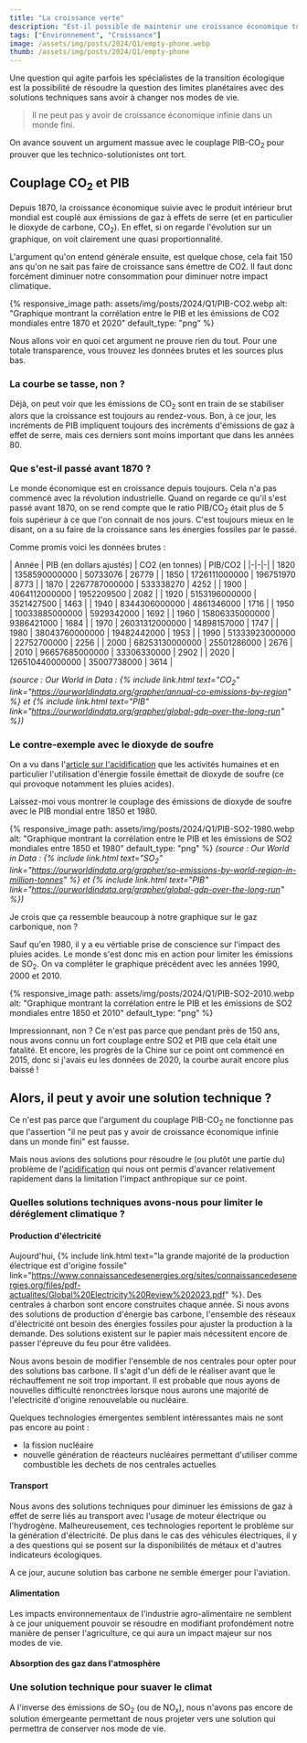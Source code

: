 ```yaml
---
title: "La croissance verte"
description: "Est-il possible de maintenir une croissance économique tout en respectant les limites planétaires ?"
tags: ["Environnement", "Croissance"]
image: /assets/img/posts/2024/Q1/empty-phone.webp
thumb: /assets/img/posts/2024/Q1/empty-phone
---
```


Une question qui agite parfois les spécialistes de la transition écologique est la possibilité de résoudre la question des limites planétaires avec des solutions techniques sans avoir à changer nos modes de vie.

> Il ne peut pas y avoir de croissance économique infinie dans un monde fini.

On avance souvent un argument massue avec le couplage PIB-CO<sub>2</sub> pour prouver que les technico-solutionistes ont tort.

## Couplage CO<sub>2</sub> et PIB

Depuis 1870, la croissance économique suivie avec le produit intérieur brut mondial est couplé aux émissions de gaz à effets de serre (et en particulier le dioxyde de carbone, CO<sub>2</sub>). En effet, si on regarde l'évolution sur un graphique, on voit clairement une quasi proportionnalité.

L'argument qu'on entend générale ensuite, est quelque chose, cela fait 150 ans qu'on ne sait pas faire de croissance sans émettre de CO2. Il faut donc forcément diminuer notre consommation pour diminuer notre impact climatique.

{% responsive_image 
  path: assets/img/posts/2024/Q1/PIB-CO2.webp 
  alt: "Graphique montrant la corrélation entre le PIB et les émissions de CO2 mondiales entre 1870 et 2020" 
  default_type: "png"
%}

Nous allons voir en quoi cet argument ne prouve rien du tout. Pour une totale transparence, vous trouvez les données brutes et les sources plus bas.

### La courbe se tasse, non ?

Déjà, on peut voir que les émissions de CO<sub>2</sub> sont en train de se stabiliser alors que la croissance est toujours au rendez-vous. Bon, à ce jour, les incréments de PIB impliquent toujours des incréments d'émissions de gaz à effet de serre, mais ces derniers sont moins important que dans les années 80.

### Que s'est-il passé avant 1870 ?

Le monde économique est en croissance depuis toujours. Cela n'a pas commencé avec la révolution industrielle. Quand on regarde ce qu'il s'est passé avant 1870, on se rend compte que le ratio PIB/CO<sub>2</sub> était plus de 5 fois supérieur à ce que l'on connait de nos jours.
C'est toujours mieux en le disant, on a su faire de la croissance sans les énergies fossiles par le passé.

Comme promis voici les données brutes :

| Année | PIB (en dollars ajustés) | CO2 (en tonnes) | PIB/CO2 |
|-|-|-|	
| 1820 | 1358590000000 | 50733076 | 26779 |
| 1850 | 1726111000000 | 196751970 | 8773 |
| 1870 | 2267787000000 | 533338270 | 4252 |
| 1900 | 4064112000000 | 1952209500 | 2082 |
| 1920 | 5153196000000 | 3521427500 | 1463 |
| 1940 | 8344306000000 | 4861346000 | 1716 |
| 1950 | 10033885000000 | 5929342000 | 1692 |
| 1960 | 15806335000000 | 9386421000 | 1684 |
| 1970 | 26031312000000 | 14898157000 | 1747 |
| 1980 | 38043760000000 | 19482442000 | 1953 |
| 1990 | 51333923000000 | 22752700000 | 2256 |
| 2000 | 68253130000000 | 25501286000 | 2676 |
| 2010 | 96657685000000 | 33306330000 | 2902 |
| 2020 | 126510440000000 | 35007738000 | 3614 |

*(source : Our World in Data : {% include link.html text="CO<sub>2</sub>" link="https://ourworldindata.org/grapher/annual-co-emissions-by-region" %} et {% include link.html text="PIB" link="https://ourworldindata.org/grapher/global-gdp-over-the-long-run" %})*

### Le contre-exemple avec le dioxyde de soufre

On a vu dans l'[article sur l'acidification](/blog/2024/03/05/acidification.html) que les activités humaines et en particulier l'utilisation d'énergie fossile émettait de dioxyde de soufre (ce qui provoque notamment les pluies acides).

Laissez-moi vous montrer le couplage des émissions de dioxyde de soufre avec le PIB mondial entre 1850 et 1980.

{% responsive_image 
  path: assets/img/posts/2024/Q1/PIB-SO2-1980.webp 
  alt: "Graphique montrant la corrélation entre le PIB et les émissions de SO2 mondiales entre 1850 et 1980" 
  default_type: "png"
%}
*(source : Our World in Data : {% include link.html text="SO<sub>2</sub>" link="https://ourworldindata.org/grapher/so-emissions-by-world-region-in-million-tonnes" %} et {% include link.html text="PIB" link="https://ourworldindata.org/grapher/global-gdp-over-the-long-run" %})*

Je crois que ça ressemble beaucoup à notre graphique sur le gaz carbonique, non ?

Sauf qu'en 1980, il y a eu vértiable prise de conscience sur l'impact des pluies acides. Le monde s'est donc mis en action pour limiter les émissions de SO<sub>2</sub>. On va compléter le graphique précédent avec les années 1990, 2000 et 2010.

{% responsive_image 
  path: assets/img/posts/2024/Q1/PIB-SO2-2010.webp 
  alt: "Graphique montrant la corrélation entre le PIB et les émissions de SO2 mondiales entre 1850 et 2010" 
  default_type: "png"
%}

Impressionnant, non ? Ce n'est pas parce que pendant près de 150 ans, nous avons connu un fort couplage entre SO2 et PIB que cela était une fatalité. Et encore, les progrès de la Chine sur ce point ont commencé en 2015, donc si j'avais eu les données de 2020, la courbe aurait encore plus baissé !

## Alors, il peut y avoir une solution technique ?

Ce n'est pas parce que l'argument du couplage PIB-CO<sub>2</sub> ne fonctionne pas que l'assertion "il ne peut pas y avoir de croissance économique infinie dans un monde fini" est fausse.

Mais nous avions des solutions pour résoudre le (ou plutôt une partie du) problème de l'[acidification](/blog/2024/03/05/acidification.html) qui nous ont permis d'avancer relativement rapidement dans la limitation l'impact anthropique sur ce point.

### Quelles solutions techniques avons-nous pour limiter le déréglement climatique ?

#### Production d'électricité

Aujourd'hui, {% include link.html text="la grande majorité de la production électrique est d'origine fossile" link="https://www.connaissancedesenergies.org/sites/connaissancedesenergies.org/files/pdf-actualites/Global%20Electricity%20Review%202023.pdf" %}. Des centrales à charbon sont encore construites chaque année. Si nous avons des solutions de production d'énergie bas carbone, l'ensemble des réseaux d'électricité ont besoin des énergies fossiles pour ajuster la production à la demande. Des solutions existent sur le papier mais nécessitent encore de passer l'épreuve du feu pour être validées.

Nous avons besoin de modifier l'ensemble de nos centrales pour opter pour des solutions bas carbone. Il s'agit d'un défi de le réaliser avant que le réchauffement ne soit trop important. Il est probable que nous ayons de nouvelles difficulté renonctrées lorsque nous aurons une majorité de l'electricité d'origine renouvelable ou nucléaire.

Quelques technologies émergentes semblent intéressantes mais ne sont pas encore au point :
- la fission nucléaire
- nouvelle génération de réacteurs nucléaires permettant d'utiliser comme combustible les dechets de nos centrales actuelles

#### Transport

Nous avons des solutions techniques pour diminuer les émissions de gaz à effet de serre liés au transport avec l'usage de moteur électrique ou l'hydrogène. Malheureusement, ces technologies reportent le problème sur la génération d'électricité. De plus dans le cas des véhicules électriques, il y a des questions qui se posent sur la disponibilités de métaux et d'autres indicateurs écologiques.

A ce jour, aucune solution bas carbone ne semble émerger pour l'aviation.

#### Alimentation

Les impacts environnementaux de l'industrie agro-alimentaire ne semblent à ce jour uniquement pouvoir se résoudre en modifiant profondément notre manière de penser l'agriculture, ce qui aura un impact majeur sur nos modes de vie.

#### Absorption des gaz dans l'atmosphère

### Une solution technique pour suaver le climat

A l'inverse des émissions de SO<sub>2</sub> (ou de NO<sub>x</sub>), nous n'avons pas encore de solution émergeante permettant de nous projeter vers une solution qui permettra de conserver nos mode de vie.

